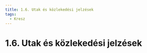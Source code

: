 ```yaml
---
title: 1.6. Utak és közlekedési jelzések
tags:
  - Kresz
---
```


# 1.6. Utak és közlekedési jelzések